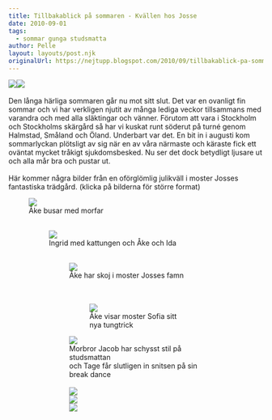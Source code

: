 ```yaml
---
title: Tillbakablick på sommaren - Kvällen hos Josse
date: 2010-09-01
tags: 
  - sommar gunga studsmatta	
author: Pelle
layout: layouts/post.njk
originalUrl: https://nejtupp.blogspot.com/2010/09/tillbakablick-pa-sommaren-del-1.html
---
```


<img src="../../../../img/Hos+Josefin-_MG_3000.jpg"><img src="../../../../img/Hos+Josefin-_MG_2918.jpg"><br><br>Den långa härliga sommaren går nu mot sitt slut. Det var en ovanligt fin sommar och vi har verkligen njutit av många lediga veckor tillsammans med varandra och med alla släktingar och vänner. Förutom att vara i Stockholm och Stockholms skärgård så har vi kuskat runt söderut på turné genom Halmstad, Småland och Öland. Underbart var det. En bit in i augusti kom sommarlyckan plötsligt av sig när en av våra närmaste och käraste fick ett oväntat mycket tråkigt sjukdomsbesked. Nu ser det dock betydligt ljusare ut och alla mår bra och pustar ut.<br><br>Här kommer några bilder från en oförglömlig julikväll i moster Josses fantastiska trädgård. (klicka på bilderna för större format)<br>

<figure>
	<img src="../../../../img/Hos+Josefin-_MG_2855.jpg">
	<figcaption>Åke busar med morfar<br></span></span></div><br>

<figure>
	<img src="../../../../img/Hos+Josefin-_MG_2868.jpg">
	<figcaption>Ingrid med kattungen och Åke och Ida<br><br></span></span></div>

<figure>
	<img src="../../../../img/Hos+Josefin-_MG_2905.jpg">
	<figcaption>Åke har skoj i moster Josses famn<br><br></span></div><br>

<figure>
	<img src="../../../../img/Hos+Josefin-_MG_2927.jpg">
	<figcaption>Åke visar moster Sofia sitt nya tungtrick</figcaption>
</figure>

<img src="../../../../img/Hos+Josefin-_MG_2939.jpg">
	<figcaption>Morbror Jacob har schysst stil på studsmattan<br>och Tage får slutligen in snitsen på sin break dance </span></span></div><br><br><img src="../../../../img/Hos+Josefin-_MG_3054.jpg"><br><img src="../../../../img/Hos+Josefin-_MG_3055.jpg"><br><img src="../../../../img/Hos+Josefin-_MG_3057.jpg">
